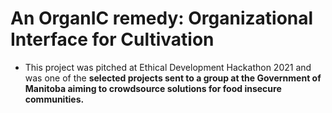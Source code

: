 # An OrganIC remedy: Organizational Interface for Cultivation 

 * This project was pitched at Ethical Development Hackathon 2021 and was one of the <strong> selected projects sent to a group at the Government of Manitoba aiming to crowdsource solutions for food insecure communities.</strong>
